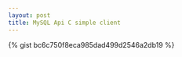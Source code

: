 ```yaml
---
layout: post
title: MySQL Api C simple client
---
```


{% gist bc6c750f8eca985dad499d2546a2db19 %}

